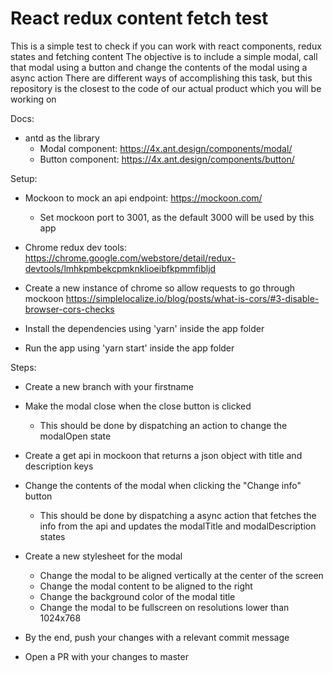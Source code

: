# React redux content fetch test
This is a simple test to check if you can work with react components, redux states and fetching content
The objective is to include a simple modal, call that modal using a button and change the contents of the modal using a async action
There are different ways of accomplishing this task, but this repository is the closest to the code of our actual product which you will be working on

Docs:
* antd as the library
    * Modal component: https://4x.ant.design/components/modal/
    * Button component: https://4x.ant.design/components/button/

Setup:
* Mockoon to mock an api endpoint: https://mockoon.com/
    * Set mockoon port to 3001, as the default 3000 will be used by this app

* Chrome redux dev tools: https://chrome.google.com/webstore/detail/redux-devtools/lmhkpmbekcpmknklioeibfkpmmfibljd

* Create a new instance of chrome so allow requests to go through mockoon https://simplelocalize.io/blog/posts/what-is-cors/#3-disable-browser-cors-checks

* Install the dependencies using 'yarn' inside the app folder

* Run the app using 'yarn start' inside the app folder

Steps:
* Create a new branch with your firstname

* Make the modal close when the close button is clicked
    * This should be done by dispatching an action to change the modalOpen state

* Create a get api in mockoon that returns a json object with title and description keys

* Change the contents of the modal when clicking the "Change info" button
    * This should be done by dispatching a async action that fetches the info from the api and updates the modalTitle and modalDescription states

* Create a new stylesheet for the modal
    * Change the modal to be aligned vertically at the center of the screen
    * Change the modal content to be aligned to the right
    * Change the background color of the modal title
    * Change the modal to be fullscreen on resolutions lower than 1024x768

* By the end, push your changes with a relevant commit message

* Open a PR with your changes to master